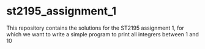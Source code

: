 # st2195_assignment_1
This repository contains the solutions for the ST2195 assignment 1, for which we want to write a simple program to print all integrers between 1 and 10
